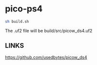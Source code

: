 # pico-ps4

```sh
sh build.sh
```

The .uf2 file will be build/src/picow_ds4.uf2

## LINKS

https://github.com/usedbytes/picow_ds4

